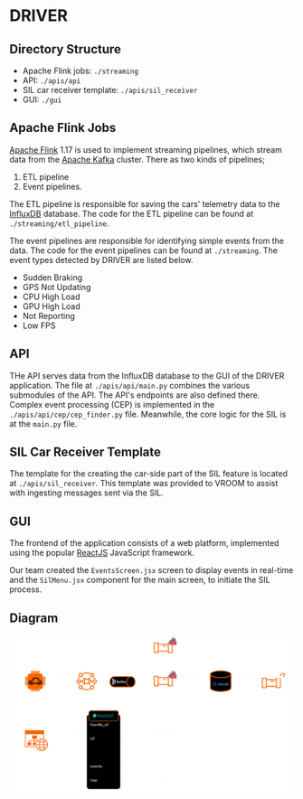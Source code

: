 # DRIVER

## Directory Structure

- Apache Flink jobs: `./streaming`
- API: `./apis/api`
- SIL car receiver template: `./apis/sil_receiver`
- GUI: `./gui`

## Apache Flink Jobs

[Apache Flink](https://flink.apache.org/) 1.17 is used to implement streaming pipelines, which stream data from the [Apache Kafka](https://kafka.apache.org/) cluster. There as two kinds of pipelines;

1. ETL pipeline
2. Event pipelines.

The ETL pipeline is responsible for saving the cars' telemetry data to the [InfluxDB](https://www.influxdata.com/) database. The code for the ETL pipeline can be found at `./streaming/etl_pipeline`.

The event pipelines are responsible for identifying simple events from the data. The code for the event pipelines can be found at `./streaming`. The event types detected by DRIVER are listed below.

- Sudden Braking
- GPS Not Updating
- CPU High Load
- GPU High Load
- Not Reporting
- Low FPS

## API

THe API serves data from the InfluxDB database to the GUI of the DRIVER application. The file at `./apis/api/main.py` combines the various submodules of the API. The API's endpoints are also defined there. Complex event processing (CEP) is implemented in the `./apis/api/cep/cep_finder.py` file. Meanwhile, the core logic for the SIL is at the `main.py` file.

## SIL Car Receiver Template

The template for the creating the car-side part of the SIL feature is located at `./apis/sil_receiver`. This template was provided to VROOM to assist with ingesting messages sent via the SIL.

## GUI

The frontend of the application consists of a web platform, implemented using the popular [ReactJS](https://react.dev/) JavaScript framework.

Our team created the `EventsScreen.jsx` screen to display events in real-time and the `SilMenu.jsx` component for the main screen, to initiate the SIL process.

## Diagram

![DRIVER components diagram](./driver.png)
